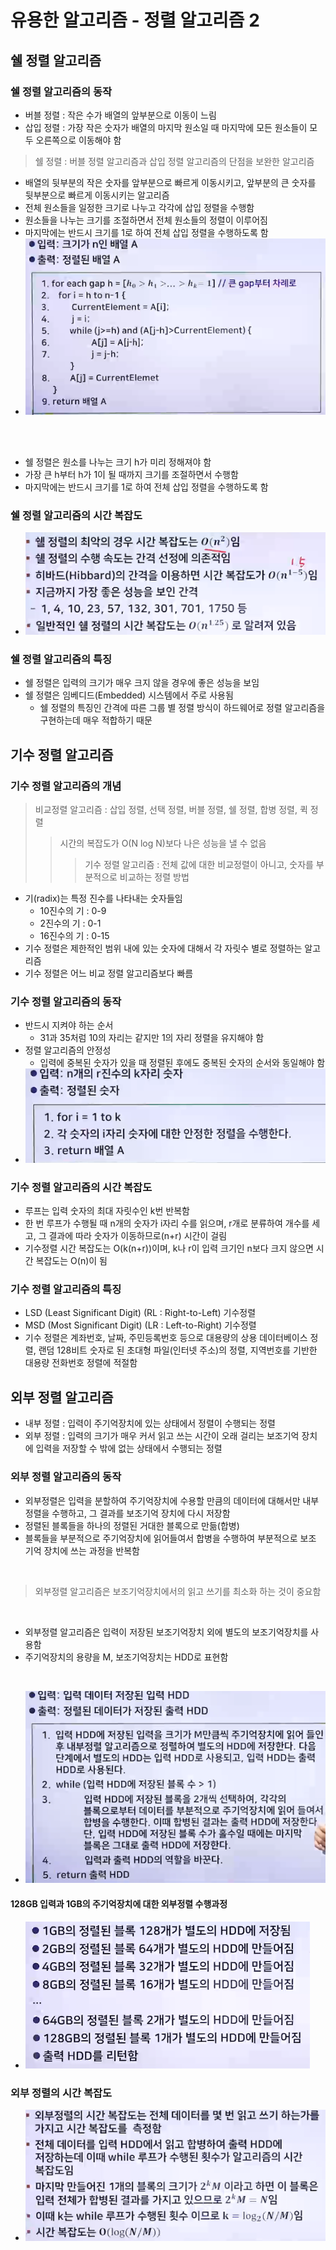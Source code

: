 # 유용한 알고리즘 - 정렬 알고리즘 2

## 쉘 정렬 알고리즘

### 쉘 정렬 알고리즘의 동작

- 버블 정렬 : 작은 수가 배열의 앞부분으로 이동이 느림
- 삽입 정렬 : 가장 작은 숫자가 배열의 마지막 원소일 때 마지막에 모든 원소들이 모두 오른쪽으로 이동해야 함

> 쉘 정렬 : 버블 정렬 알고리즘과 삽입 정렬 알고리즘의 단점을 보완한 알고리즘

- 배열의 뒷부분의 작은 숫자를 앞부분으로 빠르게 이동시키고, 앞부분의 큰 숫자를 뒷부분으로 빠르게 이동시키는 알고리즘
- 전체 원소들을 일정한 크기로 나누고 각각에 삽입 정렬을 수행함
- 원소들을 나누는 크기를 조절하면서 전체 원소들의 정렬이 이루어짐
- 마지막에는 반드시 크기를 1로 하여 전체 삽입 정렬을 수행하도록 함
- ![alt text](image-6.png)

<br>
<br>

- 쉘 정렬은 원소를 나누는 크기 h가 미리 정해져야 함
- 가장 큰 h부터 h가 1이 될 때까지 크기를 조절하면서 수행함
- 마지막에는 반드시 크기를 1로 하여 전체 삽입 정렬을 수행하도록 함

### 쉘 정렬 알고리즘의 시간 복잡도

- ![alt text](image-7.png)

### 쉘 정렬 알고리즘의 특징

- 쉘 정렬은 입력의 크기가 매우 크지 않을 경우에 좋은 성능을 보임
- 쉘 정렬은 임베디드(Embedded) 시스템에서 주로 사용됨
  - 쉘 정렬의 특징인 간격에 따른 그룹 별 정렬 방식이 하드웨어로 정렬 알고리즘을 구현하는데 매우 적합하기 때문

## 기수 정렬 알고리즘

### 기수 정렬 알고리즘의 개념

> 비교정렬 알고리즘 : 삽입 정렬, 선택 정렬, 버블 정렬, 쉘 정렬, 합병 정렬, 퀵 정렬
>
> > 시간의 복잡도가 O(N log N)보다 나은 성능을 낼 수 없음
> >
> > > 기수 정렬 알고리즘 : 전체 값에 대한 비교정렬이 아니고, 숫자를 부분적으로 비교하는 정렬 방법

- 기(radix)는 특정 진수를 나타내는 숫자들임
  - 10진수의 기 : 0-9
  - 2진수의 기 : 0-1
  - 16진수의 기 : 0-15
- 기수 정렬은 제한적인 범위 내에 있는 숫자에 대해서 각 자릿수 별로 정렬하는 알고리즘
- 기수 정렬은 어느 비교 정렬 알고리즘보다 빠름

### 기수 정렬 알고리즘의 동작

- 반드시 지켜야 하는 순서
  - 31과 35처럼 10의 자리는 같지만 1의 자리 정렬을 유지해야 함
- 정렬 알고리즘의 안정성
  - 입력에 중복된 숫자가 있을 때 정렬된 후에도 중복된 숫자의 순서와 동일해야 함
- ![alt text](image-8.png)

### 기수 정렬 알고리즘의 시간 복잡도

- 루프는 입력 숫자의 최대 자릿수인 k번 반복함
- 한 번 루프가 수행될 때 n개의 숫자가 i자리 수를 읽으며, r개로 분류하여 개수를 세고, 그 결과에 따라 숫자가 이동하므로(n+r) 시간이 걸림
- 기수정렬 시간 복잡도는 O(k(n+r))이며, k나 r이 입력 크기인 n보다 크지 않으면 시간 복잡도는 O(n)이 됨

### 기수 정렬 알고리즘의 특징

- LSD (Least Significant Digit) (RL : Right-to-Left) 기수정렬
- MSD (Most Significant Digit) (LR : Left-to-Right) 기수정렬
- 기수 정렬은 계좌번호, 날짜, 주민등록번호 등으로 대용량의 상용 데이터베이스 정렬, 랜덤 128비트 숫자로 된 초대형 파일(인터넷 주소)의 정렬, 지역번호를 기반한 대용량 전화번호 정렬에 적절함

## 외부 정렬 알고리즘

- 내부 정렬 : 입력이 주기억장치에 있는 상태에서 정렬이 수행되는 정렬
- 외부 정렬 : 입력의 크기가 매우 커서 읽고 쓰는 시간이 오래 걸리는 보조기억 장치에 입력을 저장할 수 밖에 없는 상태에서 수행되는 정렬

### 외부 정렬 알고리즘의 동작

- 외부정렬은 입력을 분할하여 주기억장치에 수용할 만큼의 데이터에 대해서만 내부정렬을 수행하고, 그 결과를 보조기억 장치에 다시 저장함
- 정렬된 블록들을 하나의 정렬된 거대한 블록으로 만듦(합병)
- 블록들을 부분적으로 주기억장치에 읽어들여서 합병을 수행하여 부분적으로 보조 기억 장치에 쓰는 과정을 반복함

<br>

> 외부정렬 알고리즘은 보조기억장치에서의 읽고 쓰기를 최소화 하는 것이 중요함

<br>

- 외부정렬 알고리즘은 입력이 저장된 보조기억장치 외에 별도의 보조기억장치를 사용함
- 주기억장치의 용량을 M, 보조기억장치는 HDD로 표현함

<br>

- ![alt text](image-9.png)

#### 128GB 입력과 1GB의 주기억장치에 대한 외부정렬 수행과정

- ![alt text](image-10.png)

### 외부 정렬의 시간 복잡도

- ![alt text](image-11.png)
